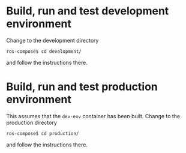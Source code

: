 # Build, run and test development environment
Change to the development directory
```
ros-compose$ cd development/
```
and follow the instructions there.

# Build, run and test production environment
This assumes that the `dev-env` container has been built. Change to the production directory
```
ros-compose$ cd production/
```
and follow the instructions there.